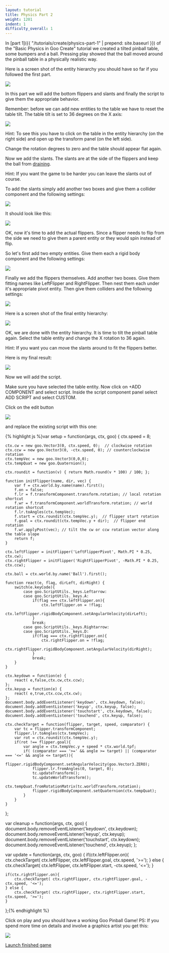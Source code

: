 ```yaml
---
layout: tutorial
title: Physics Part 2
weight: 1201
indent: 1
difficulty_overall: 1
---
```

In [part 1]({{ "/tutorials/create/physics-part-1" | prepend: site.baseurl }}) of the "Basic Physics in Goo Create" tutorial we created a tilted pinball table, some bumpers and a ball. Pressing play showed that the ball moved around the pinball table in a physically realistic way.  

Here is a screen shot of the entity hierarchy you should have so far if you followed the first part.  

![](FlipperHierarchy.png)

In this part we will add the bottom flippers and slants and finally the script to give them the appropriate behavior.  

Remember: before we can add new entities to the table we have to reset the table tilt. The table tilt is set to 36 degrees on the X axis:  

![](FlipperTableTilt.jpg)

Hint: To see this you have to click on the table in the entity hierarchy (on the right side) and open up the transform panel (on the left side).  

Change the rotation degrees to zero and the table should appear flat again.  

Now we add the slants. The slants are at the side of the flippers and keep the ball from [draining](https://en.wikipedia.org/wiki/Glossary_of_pinball_terms#D).  

Hint: If you want the game to be harder you can leave the slants out of course.  

To add the slants simply add another two boxes and give them a collider component and the following settings:  

![](FlipperSlants.png)

It should look like this:  

![](FlipperSlants2-300x76.jpg)

OK, now it's time to add the actual flippers. Since a flipper needs to flip from the side we need to give them a parent entity or they would spin instead of flip.  

So let's first add two empty entities. Give them each a rigid body component and the following settings:  

![](FlipperPivots.png)

Finally we add the flippers themselves. Add another two boxes. Give them fitting names like LeftFlipper and RightFlipper. Then nest them each under it's appropriate pivot entity. Then give them colliders and the following settings:  

![](FlipperSettings.png)

Here is a screen shot of the final entity hierarchy:  

![](FlipperFinalHierarchy.jpg)

OK, we are done with the entity hierarchy. It is time to tilt the pinball table again. Select the table entity and change the X rotation to 36 again.  

Hint: If you want you can move the slants around to fit the flippers better.  

Here is my final result:  

![](FlipperFinalTable-780x1024.jpg)

Now we will add the script.  

Make sure you have selected the table entity. Now click on +ADD COMPONENT and select script. Inside the script component panel select ADD SCRIPT and select CUSTOM.  

Click on the edit button  

![](FlipperEditScript.jpg)

and replace the existing script with this one:

{% highlight js %}var setup = function(args, ctx, goo) {
    ctx.speed = 8;

    ctx.cw = new goo.Vector3(0, ctx.speed, 0);  // clockwise rotation
    ctx.ccw = new goo.Vector3(0, -ctx.speed, 0); // counterclockwise rotation
    ctx.tempVec = new goo.Vector3(0,0,0);
    ctx.tempQuat = new goo.Quaternion();

    ctx.roundit = function(v) { return Math.round(v * 100) / 100; };

    function initFlipper(name, dir, vec) {
        var f = ctx.world.by.name(name).first();
        f.on = false;
        f.lr = f.transformComponent.transform.rotation; // local rotation shortcut
        f.wr = f.transformComponent.worldTransform.rotation; // world rotation shortcut
        f.lr.toAngles(ctx.tempVec);
        f.start = ctx.roundit(ctx.tempVec.y);  // flipper start rotation
        f.goal = ctx.roundit(ctx.tempVec.y + dir);  // flipper end rotation
        f.wr.applyPost(vec); // tilt the cw or ccw rotation vector along the table slope
        return f;
    }

    ctx.leftFlipper = initFlipper('LeftFlipperPivot', Math.PI * 0.25, ctx.cw);
    ctx.rightFlipper = initFlipper('RightFlipperPivot', -Math.PI * 0.25, ctx.ccw);

    ctx.ball = ctx.world.by.name('Ball').first();

    function react(e, flag, dirLeft, dirRight) {
        switch(e.keyCode){
            case goo.ScriptUtils._keys.Leftarrow:
            case goo.ScriptUtils._keys.A:
                if(flag === ctx.leftFlipper.on){
                    ctx.leftFlipper.on = !flag;
                    ctx.leftFlipper.rigidBodyComponent.setAngularVelocity(dirLeft);
                }
                break;
            case goo.ScriptUtils._keys.Rightarrow:
            case goo.ScriptUtils._keys.D:
                if(flag === ctx.rightFlipper.on){
                    ctx.rightFlipper.on = !flag;
                    ctx.rightFlipper.rigidBodyComponent.setAngularVelocity(dirRight);
                }
                break;
        }
    }

    ctx.keydown = function(e) {
        react( e,false,ctx.cw,ctx.ccw);
    };
    ctx.keyup = function(e) {
        react( e,true,ctx.ccw,ctx.cw);
    };
    document.body.addEventListener('keydown', ctx.keydown, false);
    document.body.addEventListener('keyup', ctx.keyup, false);
    document.body.addEventListener('touchstart', ctx.keydown, false);
    document.body.addEventListener('touchend', ctx.keyup, false);

    ctx.checkTarget = function(flipper, target, speed, comparator) {
        var tc = flipper.transformComponent;
        flipper.lr.toAngles(ctx.tempVec);
        var rot = ctx.roundit(ctx.tempVec.y);
        if(rot !== flipper.goal){
            var angle = ctx.tempVec.y + speed * ctx.world.tpf;
            if( (comparator === '>=' && angle >= target) || (comparator === '<=' && angle <= target)){
                flipper.rigidBodyComponent.setAngularVelocity(goo.Vector3.ZERO);
                flipper.lr.fromAngles(0, target, 0);
                tc.updateTransform();
                tc.updateWorldTransform();
                ctx.tempQuat.fromRotationMatrix(tc.worldTransform.rotation);
                flipper.rigidBodyComponent.setQuaternion(ctx.tempQuat);
            }
        }
    }
};

var cleanup = function(args, ctx, goo) {
    document.body.removeEventListener('keydown', ctx.keydown);
    document.body.removeEventListener('keyup', ctx.keyup);
    document.body.removeEventListener('touchstart', ctx.keydown);
    document.body.removeEventListener('touchend', ctx.keyup);
};

var update = function(args, ctx, goo) {
    if(ctx.leftFlipper.on){
        ctx.checkTarget( ctx.leftFlipper, ctx.leftFlipper.goal, ctx.speed, '>=');
    } else {
        ctx.checkTarget( ctx.leftFlipper, ctx.leftFlipper.start, -ctx.speed, '<=');
    }

    if(ctx.rightFlipper.on){
        ctx.checkTarget( ctx.rightFlipper, ctx.rightFlipper.goal, -ctx.speed, '<=');
    } else {
        ctx.checkTarget( ctx.rightFlipper, ctx.rightFlipper.start, ctx.speed, '>=');
    }
};{% endhighlight %}

Click on play and you should have a working Goo Pinball Game! PS: If you spend more time on details and involve a graphics artist you get this:

![](FlipperPretty-627x1024.jpg)

<a class="btn btn-primary btn-lg" target="_blank" href="https://c1.goote.ch/05779f4996204f14aabff73ee0333afe.scene">Launch finished game</a>